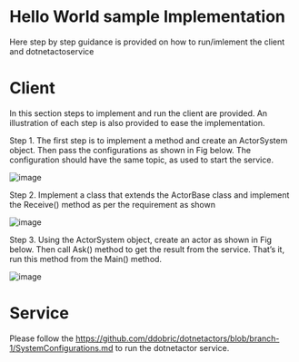 # Hello World sample Implementation

Here step by step guidance is provided on how to run/imlement the client and dotnetactoservice 

# Client

In this section steps to implement and run the client are provided. An illustration of each step is also provided to ease the implementation.

Step 1. The first step is to implement a method and create an ActorSystem object. Then pass the configurations as shown in Fig below. The configuration should have the same topic, as used to start the service. 

![image](https://user-images.githubusercontent.com/28738233/119395433-c8ec9000-bcd3-11eb-913b-c2d8f268f52a.png)


Step 2. Implement a class that extends the ActorBase class and implement the Receive() method as per the requirement as shown

![image](https://user-images.githubusercontent.com/28738233/119395475-da359c80-bcd3-11eb-9df3-034d6547896e.png)

Step 3. Using the ActorSystem object, create an actor as shown in Fig below. Then call Ask() method to get the result from the service. That’s it, run this method from the Main() method.

![image](https://user-images.githubusercontent.com/28738233/119395509-e588c800-bcd3-11eb-80b4-f2534f01918d.png)


# Service 

Please follow the https://github.com/ddobric/dotnetactors/blob/branch-1/SystemConfigurations.md to run the dotnetactor service.





